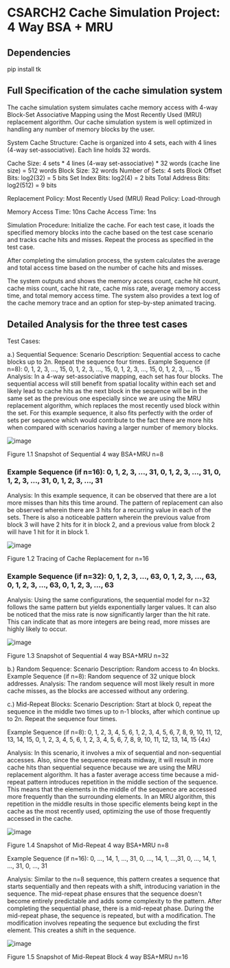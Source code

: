 # CSARCH2 Cache Simulation Project: 4 Way BSA + MRU

## Dependencies
pip install tk


## Full Specification of the cache simulation system

The cache simulation system simulates cache memory access with 4-way Block-Set Associative Mapping using the Most Recently Used (MRU) replacement algorithm. Our cache simulation system is well optimized in handling any number of memory blocks by the user.

System Cache Structure:
Cache is organized into 4 sets, each with 4 lines (4-way set-associative).
Each line holds 32 words.

Cache Size: 4 sets * 4 lines (4-way set-associative) * 32 words (cache line size) = 512 words
Block Size: 32 words
Number of Sets: 4 sets
Block Offset Bits: log2(32) = 5 bits
Set Index Bits: log2(4) = 2 bits
Total Address Bits: log2(512) = 9 bits

Replacement Policy: Most Recently Used (MRU)
Read Policy: Load-through

Memory Access Time: 10ns
Cache Access Time: 1ns

Simulation Procedure:
Initialize the cache. For each test case, it loads the specified memory blocks into the cache based on the test case scenario and tracks cache hits and misses. Repeat the process as specified in the test case.

After completing the simulation process, the system calculates the average and total access time based on the number of cache hits and misses. 

The system outputs and shows the memory access count, cache hit count, cache miss count, cache hit rate, cache miss rate, average memory access time, and total memory access time. The system also provides a text log of the cache memory trace and an option for step-by-step animated tracing.

## Detailed Analysis for the three test cases

Test Cases:

a.) Sequential Sequence:
Scenario Description: Sequential access to cache blocks up to 2n. Repeat the sequence four times.
Example Sequence (if n=8): 0, 1, 2, 3, ..., 15, 0, 1, 2, 3, ..., 15, 0, 1, 2, 3, ..., 15, 0, 1, 2, 3, ..., 15
Analysis: In a 4-way set-associative mapping, each set has four blocks. The sequential access will still benefit from spatial locality within each set and likely lead to cache hits as the next block in the sequence will be in the same set as the previous one especially since we are using the MRU replacement algorithm, which replaces the most recently used block within the set. For this example sequence, it also fits perfectly with the order of sets per sequence which would contribute to the fact there are more hits when compared with scenarios having a larger number of memory blocks.

![image](https://github.com/niksanti/CSARCH2/assets/64532697/16c9f532-8e95-41e1-b95b-e975317467fc)




Figure 1.1 Snapshot of Sequential 4 way BSA+MRU n=8



### Example Sequence (if n=16): 0, 1, 2, 3, ..., 31, 0, 1, 2, 3, ..., 31, 0, 1, 2, 3, ..., 31, 0, 1, 2, 3, ..., 31

Analysis: In this example sequence, it can be observed that there are a lot more misses than hits this time around. The pattern of replacement can also be observed wherein there are 3 hits for a recurring value in each of the sets. There is also a noticeable pattern wherein the previous value from block 3 will have 2 hits for it in block 2, and a previous value from block 2 will have 1 hit for it in block 1.

![image](https://github.com/niksanti/CSARCH2/assets/64532697/a3fd9eea-1eff-4c8a-9fee-76f3055e70ec)


Figure 1.2 Tracing of Cache Replacement for n=16


### Example Sequence (if n=32): 0, 1, 2, 3, …, 63, 0, 1, 2, 3, …, 63, 0, 1, 2, 3, …, 63, 0, 1, 2, 3, …, 63

Analysis: Using the same configurations, the sequential model for n=32 follows the same pattern but yields exponentially larger values. It can also be noticed that the miss rate is now significantly larger than the hit rate. This can indicate that as more integers are being read, more misses are highly likely to occur.


![image](https://github.com/niksanti/CSARCH2/assets/64532697/eb0ddbbe-ded5-4449-a8d9-dfd300fae1c2)


Figure 1.3 Snapshot of Sequential 4 way BSA+MRU n=32


b.) Random Sequence:
Scenario Description: Random access to 4n blocks.
Example Sequence (if n=8): Random sequence of 32 unique block addresses.
Analysis: The random sequence will most likely result in more cache misses, as the blocks are accessed without any ordering. 


c.) Mid-Repeat Blocks:
Scenario Description: Start at block 0, repeat the sequence in the middle two times up to n-1 blocks, after which continue up to 2n. Repeat the sequence four times.

Example Sequence (if n=8): 0, 1, 2, 3, 4, 5, 6, 1, 2, 3, 4, 5, 6, 7, 8, 9, 10, 11, 12, 13, 14, 15, 0, 1, 2, 3, 4, 5, 6, 1, 2, 3, 4, 5, 6, 7, 8, 9, 10, 11, 12, 13, 14, 15 {4x}

Analysis: In this scenario, it involves a mix of sequential and non-sequential accesses. Also, since the sequence repeats midway, it will result in more cache hits than sequential sequence because we are using the MRU replacement algorithm. It has a faster average access time because a mid-repeat pattern introduces repetition in the middle section of the sequence. This means that the elements in the middle of the sequence are accessed more frequently than the surrounding elements. In an MRU algorithm, this repetition in the middle results in those specific elements being kept in the cache as the most recently used, optimizing the use of those frequently accessed in the cache.

![image](https://github.com/niksanti/CSARCH2/assets/64532697/f717df56-d7b8-42ff-9249-958aa3d9c0ea)

Figure  1.4 Snapshot of Mid-Repeat 4 way BSA+MRU n=8

Example Sequence (if n=16): 0, …, 14, 1, …, 31, 0, …, 14, 1, …,31, 0, …, 14, 1, …, 31, 0, …, 31

Analysis: Similar to the n=8 sequence, this pattern creates a sequence that starts sequentially and then repeats with a shift, introducing variation in the sequence. The mid-repeat phase ensures that the sequence doesn't become entirely predictable and adds some complexity to the pattern. After completing the sequential phase, there is a mid-repeat phase. During the mid-repeat phase, the sequence is repeated, but with a modification. The modification involves repeating the sequence but excluding the first element. This creates a shift in the sequence.

![image](https://github.com/niksanti/CSARCH2/assets/64532697/b97b2cc4-dde1-4fcf-a31e-30515c9ddb4a)

Figure 1.5 Snapshot of Mid-Repeat Block 4 way BSA+MRU n=16



